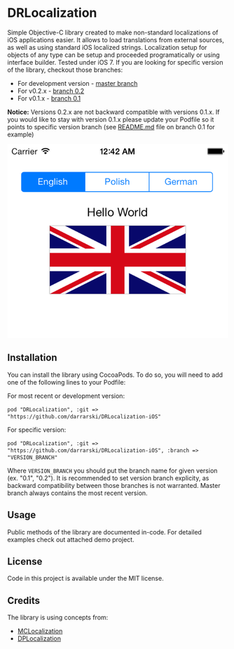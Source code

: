 DRLocalization
==============

Simple Objective-C library created to make non-standard localizations of iOS applications easier. It allows to load translations from external sources, as well as using standard iOS localized strings. Localization setup for objects of any type can be setup and proceeded programatically or using interface builder. Tested under iOS 7. If you are looking for specific version of the library, checkout those branches:

- For development version - [master branch](../../tree/master)
- For v0.2.x - [branch 0.2](../../tree/0.2)
- For v0.1.x - [branch 0.1](../../tree/0.1)

**Notice:** Versions 0.2.x are not backward compatible with versions 0.1.x. If you would like to stay with version 0.1.x please update your Podfile so it points to specific version branch (see [README.md](../../blob/0.1/README.md) file on branch 0.1 for example)

![DRLocalizationDemo screenshot 1](DRLocalizationDemo/screenshot1.png "DRLocalizationDemo screenshot 1")

## Installation

You can install the library using CocoaPods. To do so, you will need to add one of the following lines to your Podfile:

For most recent or development version:

	pod "DRLocalization", :git => "https://github.com/darrarski/DRLocalization-iOS"

For specific version:

	pod "DRLocalization", :git => "https://github.com/darrarski/DRLocalization-iOS", :branch => "VERSION_BRANCH"

Where `VERSION_BRANCH` you should put the branch name for given version (ex. "0.1", "0.2"). It is recommended to set version branch explicity, as backward compatibility between those branches is not warranted. Master branch always contains the most recent version.

## Usage

Public methods of the library are documented in-code. For detailed examples check out attached demo project.

## License

Code in this project is available under the MIT license.

## Credits

The library is using concepts from:

- [MCLocalization](https://raw.github.com/Baglan/MCLocalization)
- [DPLocalization](https://github.com/nullic/DPLocalizationManager)
